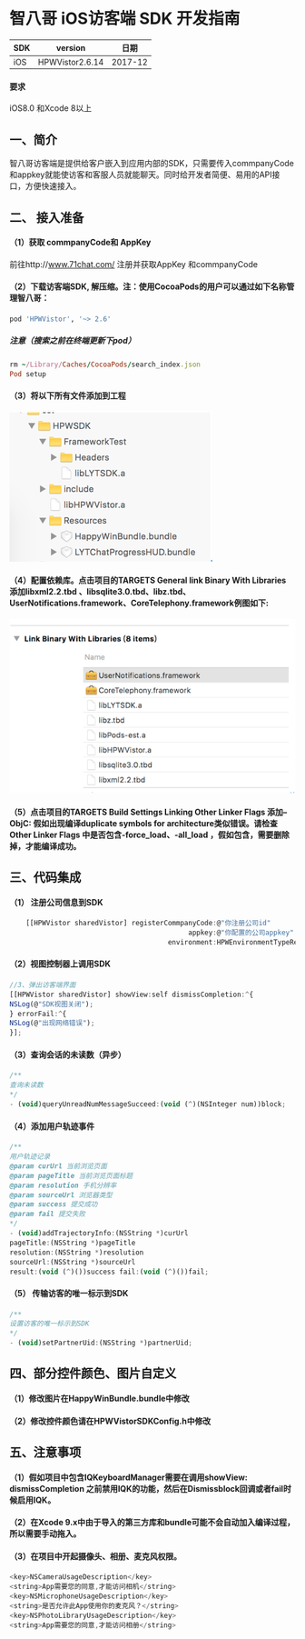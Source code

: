 # 智八哥 iOS访客端 SDK 开发指南

SDK     | version | 日期
------- | ------------------|---------
iOS     | HPWVistor2.6.14 | 2017-12

#### 要求
iOS8.0 和Xcode 8以上
## 一、简介
智八哥访客端是提供给客户嵌入到应用内部的SDK，只需要传入commpanyCode和appkey就能使访客和客服人员就能聊天。同时给开发者简便、易用的API接口，方便快速接入。
## 二、 接入准备
#### （1）获取 commpanyCode和 AppKey
前往http://www.71chat.com/ 注册并获取AppKey 和commpanyCode
#### （2）下载访客端SDK, 解压缩。注：使用CocoaPods的用户可以通过如下名称管理智八哥：
```ruby
pod 'HPWVistor', '~> 2.6'
```
##### 注意（搜索之前在终端更新下pod）
```ruby
rm ~/Library/Caches/CocoaPods/search_index.json
Pod setup
```
#### （3）将以下所有文件添加到工程
![配置图1](data/1.png)

#### （4）配置依赖库。点击项目的TARGETS  General link Binary With Libraries 添加libxml2.2.tbd 、libsqlite3.0.tbd、libz.tbd、UserNotifications.framework、CoreTelephony.framework例图如下:
![配置图1](data/2.png)
#### （5）点击项目的TARGETS  Build Settings  Linking  Other Linker Flags 添加–ObjC:   假如出现编译duplicate symbols for architecture类似错误。请检查Other Linker Flags 中是否包含-force_load、-all_load ，假如包含，需要删除掉，才能编译成功。


## 三、代码集成
#### （1） 注册公司信息到SDK

```js
    [[HPWVistor sharedVistor] registerCommpanyCode:@"你注册公司id"
                                            appkey:@"你配置的公司appkey"
                                       environment:HPWEnvironmentTypeRelease];
```
#### （2）视图控制器上调用SDK

```js
//3、弹出访客端界面
[[HPWVistor sharedVistor] showView:self dismissCompletion:^{
NSLog(@"SDK视图关闭");
} errorFail:^{
NSLog(@"出现网络错误");
}];

```
#### （3）查询会话的未读数（异步）

```js
/**
查询未读数
*/
- (void)queryUnreadNumMessageSucceed:(void (^)(NSInteger num))block;
```
#### （4）添加用户轨迹事件

```js
/**
用户轨迹记录
@param curUrl 当前浏览页面
@param pageTitle 当前浏览页面标题
@param resolution 手机分辨率
@param sourceUrl 浏览器类型
@param success 提交成功
@param fail 提交失败
*/
- (void)addTrajectoryInfo:(NSString *)curUrl
pageTitle:(NSString *)pageTitle
resolution:(NSString *)resolution
sourceUrl:(NSString *)sourceUrl
result:(void (^)())success fail:(void (^)())fail;
```
#### （5） 传输访客的唯一标示到SDK
```js
/**
设置访客的唯一标示到SDK
*/
- (void)setPartnerUid:(NSString *)partnerUid;
```
## 四、部分控件颜色、图片自定义
#### （1）修改图片在HappyWinBundle.bundle中修改
#### （2）修改控件颜色请在HPWVistorSDKConfig.h中修改

## 五、注意事项
#### （1）假如项目中包含IQKeyboardManager需要在调用showView: dismissCompletion 之前禁用IQK的功能，然后在Dismissblock回调或者fail时候启用IQK。
#### （2）在Xcode 9.x中由于导入的第三方库和bundle可能不会自动加入编译过程，所以需要手动拖入。
#### （3）在项目中开起摄像头、相册、麦克风权限。
```js
<key>NSCameraUsageDescription</key>
<string>App需要您的同意,才能访问相机</string>
<key>NSMicrophoneUsageDescription</key>
<string>是否允许此App使用你的麦克风？</string>
<key>NSPhotoLibraryUsageDescription</key>
<string>App需要您的同意,才能访问相册</string>
```
